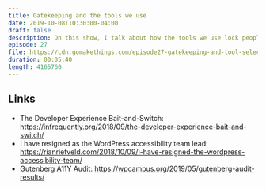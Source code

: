 ```yaml
---
title: Gatekeeping and the tools we use
date: 2019-10-08T10:30:00-04:00
draft: false
description: On this show, I talk about how the tools we use lock people out of the development process.
episode: 27
file: https://cdn.gomakethings.com/episode27-gatekeeping-and-tool-selection.mp3
duration: 00:05:40
length: 4165760
---
```


## Links

- The Developer Experience Bait-and-Switch: https://infrequently.org/2018/09/the-developer-experience-bait-and-switch/
- I have resigned as the WordPress accessibility team lead: https://rianrietveld.com/2018/10/09/i-have-resigned-the-wordpress-accessibility-team/
- Gutenberg A11Y Audit: https://wpcampus.org/2019/05/gutenberg-audit-results/